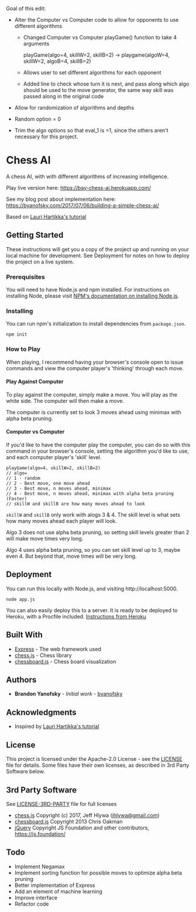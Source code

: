 Goal of this edit: 

- Alter the Computer vs Computer code to allow for opponents to use different algorithms
  * Changed Computer vs Computer playGame() function to take 4 arguments
  
     playGame(algo=4, skillW=2, skillB=2) -> playgame(algoW=4, skillW=2, algoB=4, skillB=2)
  * Allows user to set different algorithms for each opponent
  * Added line to check whose turn it is next, and pass along which algo should be used to the move generator, the same way skill was passed along in the original code
  
- Allow for randomization of algorithms and depths
 * Random option = 0

- Trim the algo options so that eval_1 is =1, since the others aren't necessary for this project.


# Chess AI
A chess AI, with with different algorithms of increasing intelligence.

Play live version here: https://bay-chess-ai.herokuapp.com/

See my blog post about implementation here: https://byanofsky.com/2017/07/06/building-a-simple-chess-ai/

Based on [Lauri Hartikka's tutorial](https://medium.freecodecamp.org/simple-chess-ai-step-by-step-1d55a9266977)

## Getting Started

These instructions will get you a copy of the project up and running on your local machine for development. See Deployment for notes on how to deploy the project on a live system.

### Prerequisites

You will need to have Node.js and npm installed. For instructions on installing Node, please visit [NPM's documentation on installing Node.js](https://docs.npmjs.com/getting-started/installing-node).

### Installing

You can run npm's initialization to install dependencies from `package.json`.

```
npm init
```

### How to Play

When playing, I recommend having your browser's console open to issue commands and view the computer player's 'thinking' through each move.

#### Play Against Computer

To play against the computer, simply make a move. You will play as the white side. The computer will then make a move.

The computer is currently set to look 3 moves ahead using minimax with alpha beta pruning.

#### Computer vs Computer

If you'd like to have the computer play the computer, you can do so with this command in your browser's console, setting the algorithm you'd like to use, and each computer player's 'skill' level.

```
playGame(algo=4, skillW=2, skillB=2)
// algo=
// 1 - random
// 2 - Best move, one move ahead
// 3 - Best move, n moves ahead, minimax
// 4 - Best move, n moves ahead, minimax with alpha beta pruning (Faster)
// skillW and skillB are how many moves ahead to look
```

`skillW` and `skillB` only work with alogs 3 & 4. The skill level is what sets how many moves ahead each player will look.

Algo 3 does not use alpha beta pruning, so setting skill levels greater than 2 will make move times very long.

Algo 4 uses alpha beta pruning, so you can set skill level up to 3, maybe even 4. But beyond that, move times will be very long.

## Deployment

You can run this locally with Node.js, and visiting http://localhost:5000.

```
node app.js
```

You can also easily deploy this to a server. It is ready to be deployed to Heroku, with a Procfile included. [Instructions from Heroku](https://devcenter.heroku.com/articles/deploying-nodejs)


## Built With

* [Express](https://expressjs.com) - The web framework used
* [chess.js](https://github.com/jhlywa/chess.js) - Chess library
* [chessboard.js](https://github.com/oakmac/chessboardjs) - Chess board visualization

## Authors

* **Brandon Yanofsky** - *Initial work* - [byanofsky](https://github.com/byanofsky)

## Acknowledgments

* Inspired by [Lauri Hartikka's tutorial](https://medium.freecodecamp.org/simple-chess-ai-step-by-step-1d55a9266977)

## License

This project is licensed under the Apache-2.0 License - see the [LICENSE](LICENSE) file for details. Some files have their own licenses, as described in 3rd Party Software below.

## 3rd Party Software

See [LICENSE-3RD-PARTY](LICENSE-3RD-PARTY) file for full licenses

* [chess.js](https://github.com/jhlywa/chess.js)
Copyright (c) 2017, Jeff Hlywa (jhlywa@gmail.com)
* [chessboard.js](https://github.com/oakmac/chessboardjs)
Copyright 2013 Chris Oakman
* [jQuery](https://github.com/jquery/jquery) Copyright JS Foundation and other contributors, https://js.foundation/

## Todo

* Implement Negamax
* Implement sorting function for possible moves to optimize alpha beta pruning
* Better implementation of Express
* Add an element of machine learning
* Improve interface
* Refactor code
